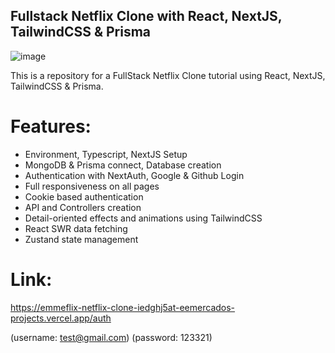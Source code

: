 ## Fullstack Netflix Clone with React, NextJS, TailwindCSS & Prisma

![image](https://res.cloudinary.com/dfuqlszkx/image/upload/v1708592645/Screen_Shot_2024-02-22_at_7.27.54_pm_vfyc0q.png)

This is a repository for a FullStack Netflix Clone tutorial using React, NextJS, TailwindCSS & Prisma.

# Features:
- Environment, Typescript, NextJS Setup
- MongoDB & Prisma connect, Database creation
- Authentication with NextAuth, Google & Github Login
- Full responsiveness on all pages
- Cookie based authentication
- API and Controllers creation
- Detail-oriented effects and animations using TailwindCSS
- React SWR data fetching
- Zustand state management


# Link:
https://emmeflix-netflix-clone-iedghj5at-eemercados-projects.vercel.app/auth

(username: test@gmail.com)
(password: 123321)
